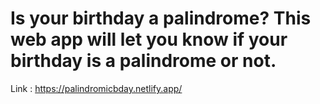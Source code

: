 # Is your birthday a palindrome? This web app will let you know if your birthday is a palindrome or not.
Link : https://palindromicbday.netlify.app/
